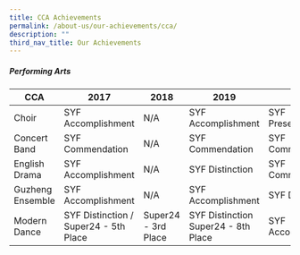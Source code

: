 ```yaml
---
title: CCA Achievements
permalink: /about-us/our-achievements/cca/
description: ""
third_nav_title: Our Achievements
---
```

##### Performing Arts



| CCA | 2017 | 2018 | 2019 | 2021 | 2023 |
| -------- | -------- | -------- | -------- | -------- | -------- |
| Choir     | SYF Accomplishment     | N/A     | SYF Accomplishment     | SYF Presentation     | SYF Commendation     |
| Concert Band     | SYF Commendation     | N/A     | SYF Commendation     | SYF Commendation     | SYF Accomplishment     |
| English Drama     | SYF Accomplishment     | N/A     | SYF Distinction     | SYF Commendation     | SYF Accomplishment     |
| Guzheng Ensemble     | SYF Accomplishment     | N/A     | SYF Accomplishment     | SYF Distinction     | SYF Distinction     |
| Modern Dance     | SYF Distinction / Super24 - 5th Place     | Super24 - 3rd Place     | SYF Distinction  Super24 - 8th Place     | SYF Accomplishment     | SYF Distinction     |